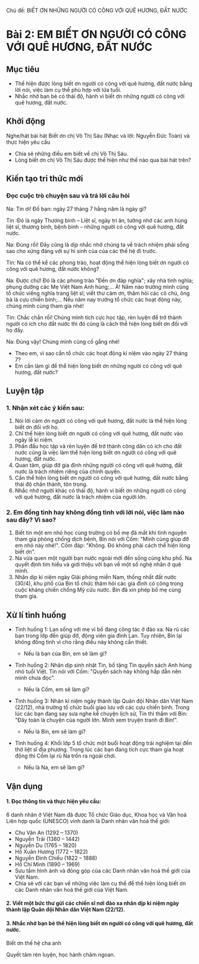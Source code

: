 Chủ đề: BIẾT ƠN NHỮNG NGƯỜI CÓ CÔNG VỚI QUÊ HƯƠNG, ĐẤT NƯỚC

# Bài 2: EM BIẾT ƠN NGƯỜI CÓ CÔNG VỚI QUÊ HƯƠNG, ĐẤT NƯỚC

## Mục tiêu

- Thể hiện được lòng biết ơn người có công với quê hương, đất nước bằng lời nói, việc làm cụ thể phù hợp với lứa tuổi.
- Nhắc nhở bạn bè có thái độ, hành vi biết ơn những người có công với quê hương, đất nước.

## Khởi động

Nghe/hát bài hát Biết ơn chị Võ Thị Sáu (Nhạc và lời: Nguyễn Đức Toàn) và thực hiện yêu cầu
- Chia sẻ những điều em biết về chị Võ Thị Sáu.
- Lòng biết ơn chị Võ Thị Sáu được thể hiện như thế nào qua bài hát trên?

## Kiến tạo tri thức mới

### Đọc cuộc trò chuyện sau và trả lời câu hỏi

Na: Tin ơi! Đố bạn: ngày 27 tháng 7 hằng năm là ngày gì?

Tin :Đó là ngày Thương binh – Liệt sĩ, ngày tri ân, tưởng nhớ các anh hùng liệt sĩ, thương binh, bệnh binh – những người có công với quê hương, đất nước.

Na: Đúng rồi! Đây cũng là dịp nhắc nhở chúng ta về trách nhiệm phải sống sao cho xứng đáng với sự hi sinh của của các thế hệ đi trước.

Tin: Na có thể kể các phong trào, hoạt động thể hiện lòng biết ơn người có công với quê hương, đất nước không?

Na: Được chứ! Đó là các phong trào "Đền ơn đáp nghĩa"; xây nhà tình nghĩa; phụng dưỡng các Mẹ Việt Nam Anh hùng;... À! Năm nào trường mình cũng tổ chức viếng nghĩa trang liệt sĩ; viết thư cảm ơn, thăm hỏi các cô chú, ông bà là cựu chiến binh;... Nếu năm nay trường tổ chức các hoạt động này, chúng mình cùng tham gia nhé!

Tin: Chắc chắn rồi! Chúng mình tích cực học tập, rèn luyện để trở thành người có ích cho đất nước thì đó cũng là cách thể hiện lòng biết ơn đối với họ đấy.

Na: Đúng vậy! Chúng mình cũng cố gắng nhé!

- Theo em, vì sao cần tổ chức các hoạt động kỉ niệm vào ngày 27 tháng 7?
- Em cần làm gì để thể hiện lòng biết ơn những người có công với quê hương, đất nước?

## Luyện tập

### 1. Nhận xét các ý kiến sau:

1. Nói lời cảm ơn người có công với quê hương, đất nước là thể hiện lòng biết ơn đối với họ.
2. Chỉ thể hiện lòng biết ơn người có công với quê hương, đất nước vào ngày lễ kỉ niệm.
3. Phấn đấu học tập và rèn luyện để trở thành công dân có ích cho đất nước cũng là việc làm thể hiện lòng biết ơn người có công với quê hương, đất nước.
4. Quan tâm, giúp đỡ gia đình những người có công với quê hương, đất nước là trách nhiệm riêng của chính quyền.
5. Cần thể hiện lòng biết ơn người có công với quê hương, đất nước bằng thái độ chân thành, tôn trọng.
6. Nhắc nhở người khác có thái độ, hành vi biết ơn những người có công với quê hương, đất nước là trách nhiệm của người lớn.

### 2. Em đồng tình hay không đồng tình với lời nói, việc làm nào sau đây? Vì sao?

1. Biết tin một em nhỏ học cùng trường có bố mẹ đã mất khi tình nguyện tham gia phòng chống dịch bệnh, Bin nói với Cốm: "Mình cùng giúp đỡ em nhỏ này nhé!". Cốm đáp: "Không. Đó không phải cách thể hiện lòng biết ơn".
2. Na vừa quen một người bạn nước ngoài mới đến sống cùng khu phố. Na quyết định tìm hiểu và giới thiệu với bạn về một số nghệ nhân ở quê mình.
3. Nhân dịp kỉ niệm ngày Giải phóng miền Nam, thống nhất đất nước (30/4), khu phố của Bin tổ chức thăm hỏi các gia đình có công trong cuộc kháng chiến chống Mỹ cứu nước. Bin đã xin phép bố mẹ cùng tham gia.

## Xử lí tình huống

- Tình huống 1: Lan sống với mẹ vì bố đang công tác ở đảo xa. Na rủ các bạn trong lớp đến giúp đỡ, động viên gia đình Lan. Tuy nhiên, Bin lại không đồng tình vì cho rằng điều này không cần thiết.
    - Nếu là bạn của Bin, em sẽ làm gì?

- Tình huống 2: Nhân dịp sinh nhật Tin, bố tặng Tin quyển sách Anh hùng nhỏ tuổi Việt. Tin nói với Cốm: "Quyển sách này không hấp dẫn nên mình chưa đọc".
    - Nếu là Cốm, em sẽ làm gì?

- Tình huống 3: Nhân kỉ niệm ngày thành lập Quân đội Nhân dân Việt Nam (22/12), nhà trường tổ chức buổi giao lưu với các cựu chiến binh. Trong lúc các bạn đang say sưa nghe kể chuyện lịch sử, Tin thì thầm với Bin: "Đây toàn là chuyện của người lớn. Mình xem truyện tranh đi Bin!".
    - Nếu là Bin, em sẽ làm gì?

- Tình huống 4: Khối lớp 5 tổ chức một buổi hoạt động trải nghiệm tại đền thờ liệt sĩ địa phương. Trong lúc các bạn đang tích cực tham gia hoạt động thì Cốm lại rủ Na trốn ra ngoài chơi.
    - Nếu là Na, em sẽ làm gì?

## Vận dụng

#### 1. Đọc thông tin và thực hiện yêu cầu:

6 danh nhân ở Việt Nam đã được Tổ chức Giáo dục, Khoa học và Văn hoá Liên hợp quốc (UNESCO) vinh danh là Danh nhân văn hoá thế giới:
- Chu Văn An (1292 – 1370)
- Nguyễn Trãi (1380 – 1442)
- Nguyễn Du (1765 – 1820)
- Hồ Xuân Hương (1772 – 1822)
- Nguyễn Đình Chiểu (1822 – 1888)
- Hồ Chí Minh (1890 – 1969)
- Sưu tầm hình ảnh và đóng góp của các Danh nhân văn hoá thế giới của Việt Nam.
- Chia sẻ với các bạn về những việc làm cụ thể để thể hiện lòng biết ơn các Danh nhân văn hoá thế giới của Việt Nam.

#### 2. Viết một bức thư gửi các chiến sĩ nơi đảo xa nhân dịp kỉ niệm ngày thành lập Quân đội Nhân dân Việt Nam (22/12).
#### 3. Nhắc nhở bạn bè thể hiện lòng biết ơn người có công với quê hương, đất nước.

Biết ơn thế hệ cha anh

Quyết tâm rèn luyện, học hành chăm ngoan.

